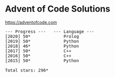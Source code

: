 # Advent of Code Solutions

https://adventofcode.com

<pre>
--- Progress ---   --- Language ---
[2020] 50*             Prolog
[2019] 50*             Python
[2018] 46*             Python
[2017] 50*             C++
[2016] 50*             C++
[2015] 50*             Python

Total stars: 296*
</pre>
